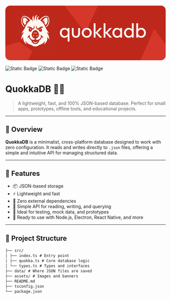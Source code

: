 ![Banner](assets/banner.png)

![Static Badge](https://img.shields.io/badge/version-v0.0.1-green)
![Static Badge](https://img.shields.io/badge/dependencies-up_to_date!-orange)
![Static Badge](https://img.shields.io/badge/downloads-0-blue)

# QuokkaDB 👨‍💻

> A lightweight, fast, and 100% JSON-based database. Perfect for small apps, prototypes, offline tools, and educational projects.

---

## 🚀 Overview

**QuokkaDB** is a minimalist, cross-platform database designed to work with zero configuration. It reads and writes directly to `.json` files, offering a simple and intuitive API for managing structured data.

---

## 🧠 Features

- 📦 JSON-based storage  
- ⚡️ Lightweight and fast  
- 🔌 Zero external dependencies  
- 🧰 Simple API for reading, writing, and querying  
- 🧪 Ideal for testing, mock data, and prototypes  
- 🏁 Ready to use with Node.js, Electron, React Native, and more  

---

## 📂 Project Structure

```quokkadb/
├── src/
│ ├── index.ts # Entry point
│ ├── quokka.ts # Core database logic
│ └── types.ts # Types and interfaces
├── data/ # Where JSON files are saved
├── assets/ # Images and banners
├── README.md
├── tsconfig.json
└── package.json
